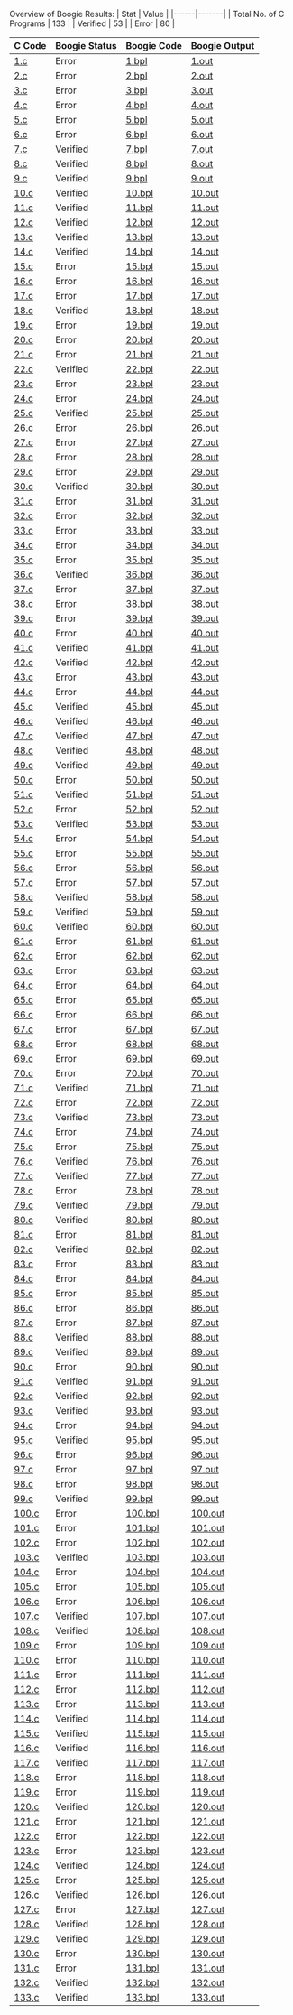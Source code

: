 Overview of Boogie Results:
| Stat | Value |
|------|-------|
| Total No. of C Programs | 133 |
| Verified | 53 |
| Error | 80 |

| C Code | Boogie Status | Boogie Code | Boogie Output |
|--------|---------------|-------------|---------------|
| [1.c](./c_benchmark/1.c) | Error | [1.bpl](./boogie/1.bpl) | [1.out](./boogie/1.out) |
| [2.c](./c_benchmark/2.c) | Error | [2.bpl](./boogie/2.bpl) | [2.out](./boogie/2.out) |
| [3.c](./c_benchmark/3.c) | Error | [3.bpl](./boogie/3.bpl) | [3.out](./boogie/3.out) |
| [4.c](./c_benchmark/4.c) | Error | [4.bpl](./boogie/4.bpl) | [4.out](./boogie/4.out) |
| [5.c](./c_benchmark/5.c) | Error | [5.bpl](./boogie/5.bpl) | [5.out](./boogie/5.out) |
| [6.c](./c_benchmark/6.c) | Error | [6.bpl](./boogie/6.bpl) | [6.out](./boogie/6.out) |
| [7.c](./c_benchmark/7.c) | Verified | [7.bpl](./boogie/7.bpl) | [7.out](./boogie/7.out) |
| [8.c](./c_benchmark/8.c) | Verified | [8.bpl](./boogie/8.bpl) | [8.out](./boogie/8.out) |
| [9.c](./c_benchmark/9.c) | Verified | [9.bpl](./boogie/9.bpl) | [9.out](./boogie/9.out) |
| [10.c](./c_benchmark/10.c) | Verified | [10.bpl](./boogie/10.bpl) | [10.out](./boogie/10.out) |
| [11.c](./c_benchmark/11.c) | Verified | [11.bpl](./boogie/11.bpl) | [11.out](./boogie/11.out) |
| [12.c](./c_benchmark/12.c) | Verified | [12.bpl](./boogie/12.bpl) | [12.out](./boogie/12.out) |
| [13.c](./c_benchmark/13.c) | Verified | [13.bpl](./boogie/13.bpl) | [13.out](./boogie/13.out) |
| [14.c](./c_benchmark/14.c) | Verified | [14.bpl](./boogie/14.bpl) | [14.out](./boogie/14.out) |
| [15.c](./c_benchmark/15.c) | Error | [15.bpl](./boogie/15.bpl) | [15.out](./boogie/15.out) |
| [16.c](./c_benchmark/16.c) | Error | [16.bpl](./boogie/16.bpl) | [16.out](./boogie/16.out) |
| [17.c](./c_benchmark/17.c) | Error | [17.bpl](./boogie/17.bpl) | [17.out](./boogie/17.out) |
| [18.c](./c_benchmark/18.c) | Verified | [18.bpl](./boogie/18.bpl) | [18.out](./boogie/18.out) |
| [19.c](./c_benchmark/19.c) | Error | [19.bpl](./boogie/19.bpl) | [19.out](./boogie/19.out) |
| [20.c](./c_benchmark/20.c) | Error | [20.bpl](./boogie/20.bpl) | [20.out](./boogie/20.out) |
| [21.c](./c_benchmark/21.c) | Error | [21.bpl](./boogie/21.bpl) | [21.out](./boogie/21.out) |
| [22.c](./c_benchmark/22.c) | Verified | [22.bpl](./boogie/22.bpl) | [22.out](./boogie/22.out) |
| [23.c](./c_benchmark/23.c) | Error | [23.bpl](./boogie/23.bpl) | [23.out](./boogie/23.out) |
| [24.c](./c_benchmark/24.c) | Error | [24.bpl](./boogie/24.bpl) | [24.out](./boogie/24.out) |
| [25.c](./c_benchmark/25.c) | Verified | [25.bpl](./boogie/25.bpl) | [25.out](./boogie/25.out) |
| [26.c](./c_benchmark/26.c) | Error | [26.bpl](./boogie/26.bpl) | [26.out](./boogie/26.out) |
| [27.c](./c_benchmark/27.c) | Error | [27.bpl](./boogie/27.bpl) | [27.out](./boogie/27.out) |
| [28.c](./c_benchmark/28.c) | Error | [28.bpl](./boogie/28.bpl) | [28.out](./boogie/28.out) |
| [29.c](./c_benchmark/29.c) | Error | [29.bpl](./boogie/29.bpl) | [29.out](./boogie/29.out) |
| [30.c](./c_benchmark/30.c) | Verified | [30.bpl](./boogie/30.bpl) | [30.out](./boogie/30.out) |
| [31.c](./c_benchmark/31.c) | Error | [31.bpl](./boogie/31.bpl) | [31.out](./boogie/31.out) |
| [32.c](./c_benchmark/32.c) | Error | [32.bpl](./boogie/32.bpl) | [32.out](./boogie/32.out) |
| [33.c](./c_benchmark/33.c) | Error | [33.bpl](./boogie/33.bpl) | [33.out](./boogie/33.out) |
| [34.c](./c_benchmark/34.c) | Error | [34.bpl](./boogie/34.bpl) | [34.out](./boogie/34.out) |
| [35.c](./c_benchmark/35.c) | Error | [35.bpl](./boogie/35.bpl) | [35.out](./boogie/35.out) |
| [36.c](./c_benchmark/36.c) | Verified | [36.bpl](./boogie/36.bpl) | [36.out](./boogie/36.out) |
| [37.c](./c_benchmark/37.c) | Error | [37.bpl](./boogie/37.bpl) | [37.out](./boogie/37.out) |
| [38.c](./c_benchmark/38.c) | Error | [38.bpl](./boogie/38.bpl) | [38.out](./boogie/38.out) |
| [39.c](./c_benchmark/39.c) | Error | [39.bpl](./boogie/39.bpl) | [39.out](./boogie/39.out) |
| [40.c](./c_benchmark/40.c) | Error | [40.bpl](./boogie/40.bpl) | [40.out](./boogie/40.out) |
| [41.c](./c_benchmark/41.c) | Verified | [41.bpl](./boogie/41.bpl) | [41.out](./boogie/41.out) |
| [42.c](./c_benchmark/42.c) | Verified | [42.bpl](./boogie/42.bpl) | [42.out](./boogie/42.out) |
| [43.c](./c_benchmark/43.c) | Error | [43.bpl](./boogie/43.bpl) | [43.out](./boogie/43.out) |
| [44.c](./c_benchmark/44.c) | Error | [44.bpl](./boogie/44.bpl) | [44.out](./boogie/44.out) |
| [45.c](./c_benchmark/45.c) | Verified | [45.bpl](./boogie/45.bpl) | [45.out](./boogie/45.out) |
| [46.c](./c_benchmark/46.c) | Verified | [46.bpl](./boogie/46.bpl) | [46.out](./boogie/46.out) |
| [47.c](./c_benchmark/47.c) | Verified | [47.bpl](./boogie/47.bpl) | [47.out](./boogie/47.out) |
| [48.c](./c_benchmark/48.c) | Verified | [48.bpl](./boogie/48.bpl) | [48.out](./boogie/48.out) |
| [49.c](./c_benchmark/49.c) | Verified | [49.bpl](./boogie/49.bpl) | [49.out](./boogie/49.out) |
| [50.c](./c_benchmark/50.c) | Error | [50.bpl](./boogie/50.bpl) | [50.out](./boogie/50.out) |
| [51.c](./c_benchmark/51.c) | Verified | [51.bpl](./boogie/51.bpl) | [51.out](./boogie/51.out) |
| [52.c](./c_benchmark/52.c) | Error | [52.bpl](./boogie/52.bpl) | [52.out](./boogie/52.out) |
| [53.c](./c_benchmark/53.c) | Verified | [53.bpl](./boogie/53.bpl) | [53.out](./boogie/53.out) |
| [54.c](./c_benchmark/54.c) | Error | [54.bpl](./boogie/54.bpl) | [54.out](./boogie/54.out) |
| [55.c](./c_benchmark/55.c) | Error | [55.bpl](./boogie/55.bpl) | [55.out](./boogie/55.out) |
| [56.c](./c_benchmark/56.c) | Error | [56.bpl](./boogie/56.bpl) | [56.out](./boogie/56.out) |
| [57.c](./c_benchmark/57.c) | Error | [57.bpl](./boogie/57.bpl) | [57.out](./boogie/57.out) |
| [58.c](./c_benchmark/58.c) | Verified | [58.bpl](./boogie/58.bpl) | [58.out](./boogie/58.out) |
| [59.c](./c_benchmark/59.c) | Verified | [59.bpl](./boogie/59.bpl) | [59.out](./boogie/59.out) |
| [60.c](./c_benchmark/60.c) | Verified | [60.bpl](./boogie/60.bpl) | [60.out](./boogie/60.out) |
| [61.c](./c_benchmark/61.c) | Error | [61.bpl](./boogie/61.bpl) | [61.out](./boogie/61.out) |
| [62.c](./c_benchmark/62.c) | Error | [62.bpl](./boogie/62.bpl) | [62.out](./boogie/62.out) |
| [63.c](./c_benchmark/63.c) | Error | [63.bpl](./boogie/63.bpl) | [63.out](./boogie/63.out) |
| [64.c](./c_benchmark/64.c) | Error | [64.bpl](./boogie/64.bpl) | [64.out](./boogie/64.out) |
| [65.c](./c_benchmark/65.c) | Error | [65.bpl](./boogie/65.bpl) | [65.out](./boogie/65.out) |
| [66.c](./c_benchmark/66.c) | Error | [66.bpl](./boogie/66.bpl) | [66.out](./boogie/66.out) |
| [67.c](./c_benchmark/67.c) | Error | [67.bpl](./boogie/67.bpl) | [67.out](./boogie/67.out) |
| [68.c](./c_benchmark/68.c) | Error | [68.bpl](./boogie/68.bpl) | [68.out](./boogie/68.out) |
| [69.c](./c_benchmark/69.c) | Error | [69.bpl](./boogie/69.bpl) | [69.out](./boogie/69.out) |
| [70.c](./c_benchmark/70.c) | Error | [70.bpl](./boogie/70.bpl) | [70.out](./boogie/70.out) |
| [71.c](./c_benchmark/71.c) | Verified | [71.bpl](./boogie/71.bpl) | [71.out](./boogie/71.out) |
| [72.c](./c_benchmark/72.c) | Error | [72.bpl](./boogie/72.bpl) | [72.out](./boogie/72.out) |
| [73.c](./c_benchmark/73.c) | Verified | [73.bpl](./boogie/73.bpl) | [73.out](./boogie/73.out) |
| [74.c](./c_benchmark/74.c) | Error | [74.bpl](./boogie/74.bpl) | [74.out](./boogie/74.out) |
| [75.c](./c_benchmark/75.c) | Error | [75.bpl](./boogie/75.bpl) | [75.out](./boogie/75.out) |
| [76.c](./c_benchmark/76.c) | Verified | [76.bpl](./boogie/76.bpl) | [76.out](./boogie/76.out) |
| [77.c](./c_benchmark/77.c) | Verified | [77.bpl](./boogie/77.bpl) | [77.out](./boogie/77.out) |
| [78.c](./c_benchmark/78.c) | Error | [78.bpl](./boogie/78.bpl) | [78.out](./boogie/78.out) |
| [79.c](./c_benchmark/79.c) | Verified | [79.bpl](./boogie/79.bpl) | [79.out](./boogie/79.out) |
| [80.c](./c_benchmark/80.c) | Verified | [80.bpl](./boogie/80.bpl) | [80.out](./boogie/80.out) |
| [81.c](./c_benchmark/81.c) | Error | [81.bpl](./boogie/81.bpl) | [81.out](./boogie/81.out) |
| [82.c](./c_benchmark/82.c) | Verified | [82.bpl](./boogie/82.bpl) | [82.out](./boogie/82.out) |
| [83.c](./c_benchmark/83.c) | Error | [83.bpl](./boogie/83.bpl) | [83.out](./boogie/83.out) |
| [84.c](./c_benchmark/84.c) | Error | [84.bpl](./boogie/84.bpl) | [84.out](./boogie/84.out) |
| [85.c](./c_benchmark/85.c) | Error | [85.bpl](./boogie/85.bpl) | [85.out](./boogie/85.out) |
| [86.c](./c_benchmark/86.c) | Error | [86.bpl](./boogie/86.bpl) | [86.out](./boogie/86.out) |
| [87.c](./c_benchmark/87.c) | Error | [87.bpl](./boogie/87.bpl) | [87.out](./boogie/87.out) |
| [88.c](./c_benchmark/88.c) | Verified | [88.bpl](./boogie/88.bpl) | [88.out](./boogie/88.out) |
| [89.c](./c_benchmark/89.c) | Verified | [89.bpl](./boogie/89.bpl) | [89.out](./boogie/89.out) |
| [90.c](./c_benchmark/90.c) | Error | [90.bpl](./boogie/90.bpl) | [90.out](./boogie/90.out) |
| [91.c](./c_benchmark/91.c) | Verified | [91.bpl](./boogie/91.bpl) | [91.out](./boogie/91.out) |
| [92.c](./c_benchmark/92.c) | Verified | [92.bpl](./boogie/92.bpl) | [92.out](./boogie/92.out) |
| [93.c](./c_benchmark/93.c) | Verified | [93.bpl](./boogie/93.bpl) | [93.out](./boogie/93.out) |
| [94.c](./c_benchmark/94.c) | Error | [94.bpl](./boogie/94.bpl) | [94.out](./boogie/94.out) |
| [95.c](./c_benchmark/95.c) | Verified | [95.bpl](./boogie/95.bpl) | [95.out](./boogie/95.out) |
| [96.c](./c_benchmark/96.c) | Error | [96.bpl](./boogie/96.bpl) | [96.out](./boogie/96.out) |
| [97.c](./c_benchmark/97.c) | Error | [97.bpl](./boogie/97.bpl) | [97.out](./boogie/97.out) |
| [98.c](./c_benchmark/98.c) | Error | [98.bpl](./boogie/98.bpl) | [98.out](./boogie/98.out) |
| [99.c](./c_benchmark/99.c) | Verified | [99.bpl](./boogie/99.bpl) | [99.out](./boogie/99.out) |
| [100.c](./c_benchmark/100.c) | Error | [100.bpl](./boogie/100.bpl) | [100.out](./boogie/100.out) |
| [101.c](./c_benchmark/101.c) | Error | [101.bpl](./boogie/101.bpl) | [101.out](./boogie/101.out) |
| [102.c](./c_benchmark/102.c) | Error | [102.bpl](./boogie/102.bpl) | [102.out](./boogie/102.out) |
| [103.c](./c_benchmark/103.c) | Verified | [103.bpl](./boogie/103.bpl) | [103.out](./boogie/103.out) |
| [104.c](./c_benchmark/104.c) | Error | [104.bpl](./boogie/104.bpl) | [104.out](./boogie/104.out) |
| [105.c](./c_benchmark/105.c) | Error | [105.bpl](./boogie/105.bpl) | [105.out](./boogie/105.out) |
| [106.c](./c_benchmark/106.c) | Error | [106.bpl](./boogie/106.bpl) | [106.out](./boogie/106.out) |
| [107.c](./c_benchmark/107.c) | Verified | [107.bpl](./boogie/107.bpl) | [107.out](./boogie/107.out) |
| [108.c](./c_benchmark/108.c) | Verified | [108.bpl](./boogie/108.bpl) | [108.out](./boogie/108.out) |
| [109.c](./c_benchmark/109.c) | Error | [109.bpl](./boogie/109.bpl) | [109.out](./boogie/109.out) |
| [110.c](./c_benchmark/110.c) | Error | [110.bpl](./boogie/110.bpl) | [110.out](./boogie/110.out) |
| [111.c](./c_benchmark/111.c) | Error | [111.bpl](./boogie/111.bpl) | [111.out](./boogie/111.out) |
| [112.c](./c_benchmark/112.c) | Error | [112.bpl](./boogie/112.bpl) | [112.out](./boogie/112.out) |
| [113.c](./c_benchmark/113.c) | Error | [113.bpl](./boogie/113.bpl) | [113.out](./boogie/113.out) |
| [114.c](./c_benchmark/114.c) | Verified | [114.bpl](./boogie/114.bpl) | [114.out](./boogie/114.out) |
| [115.c](./c_benchmark/115.c) | Verified | [115.bpl](./boogie/115.bpl) | [115.out](./boogie/115.out) |
| [116.c](./c_benchmark/116.c) | Verified | [116.bpl](./boogie/116.bpl) | [116.out](./boogie/116.out) |
| [117.c](./c_benchmark/117.c) | Verified | [117.bpl](./boogie/117.bpl) | [117.out](./boogie/117.out) |
| [118.c](./c_benchmark/118.c) | Error | [118.bpl](./boogie/118.bpl) | [118.out](./boogie/118.out) |
| [119.c](./c_benchmark/119.c) | Error | [119.bpl](./boogie/119.bpl) | [119.out](./boogie/119.out) |
| [120.c](./c_benchmark/120.c) | Verified | [120.bpl](./boogie/120.bpl) | [120.out](./boogie/120.out) |
| [121.c](./c_benchmark/121.c) | Error | [121.bpl](./boogie/121.bpl) | [121.out](./boogie/121.out) |
| [122.c](./c_benchmark/122.c) | Error | [122.bpl](./boogie/122.bpl) | [122.out](./boogie/122.out) |
| [123.c](./c_benchmark/123.c) | Error | [123.bpl](./boogie/123.bpl) | [123.out](./boogie/123.out) |
| [124.c](./c_benchmark/124.c) | Verified | [124.bpl](./boogie/124.bpl) | [124.out](./boogie/124.out) |
| [125.c](./c_benchmark/125.c) | Error | [125.bpl](./boogie/125.bpl) | [125.out](./boogie/125.out) |
| [126.c](./c_benchmark/126.c) | Verified | [126.bpl](./boogie/126.bpl) | [126.out](./boogie/126.out) |
| [127.c](./c_benchmark/127.c) | Error | [127.bpl](./boogie/127.bpl) | [127.out](./boogie/127.out) |
| [128.c](./c_benchmark/128.c) | Verified | [128.bpl](./boogie/128.bpl) | [128.out](./boogie/128.out) |
| [129.c](./c_benchmark/129.c) | Verified | [129.bpl](./boogie/129.bpl) | [129.out](./boogie/129.out) |
| [130.c](./c_benchmark/130.c) | Error | [130.bpl](./boogie/130.bpl) | [130.out](./boogie/130.out) |
| [131.c](./c_benchmark/131.c) | Error | [131.bpl](./boogie/131.bpl) | [131.out](./boogie/131.out) |
| [132.c](./c_benchmark/132.c) | Verified | [132.bpl](./boogie/132.bpl) | [132.out](./boogie/132.out) |
| [133.c](./c_benchmark/133.c) | Verified | [133.bpl](./boogie/133.bpl) | [133.out](./boogie/133.out) |

    